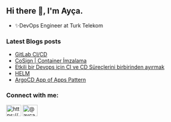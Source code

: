 
<h2 >Hi there 👋, I'm Ayça.</h2>
 
  - ✨DevOps Engineer at Turk Telekom        


### Latest Blogs posts
<!-- BLOG-POST-LIST:START -->
- [GitLab CI/CD](https://medium.com/t%C3%BCrk-telekom-bulut-teknolojileri/gitlab-ci-cd-47b5f9186f38?source=rss-7b35a05877bf------2)
- [CoSign | Container İmzalama](https://medium.com/t%C3%BCrk-telekom-bulut-teknolojileri/cosign-container-i%CC%87mzalama-94fde7e13931?source=rss-7b35a05877bf------2)
- [Etkili bir Devops için CI ve CD Süreçlerini birbirinden ayırmak](https://medium.com/t%C3%BCrk-telekom-bulut-teknolojileri/etkili-bir-devops-i%C3%A7in-ci-ve-cd-s%C3%BCre%C3%A7lerini-birbirinden-ay%C4%B1rmak-ef54fc59556c?source=rss-7b35a05877bf------2)
- [HELM](https://medium.com/t%C3%BCrk-telekom-bulut-teknolojileri/helm-1e347bd9bbd4?source=rss-7b35a05877bf------2)
- [ArgoCD App of Apps Pattern](https://medium.com/t%C3%BCrk-telekom-bulut-teknolojileri/argocd-app-of-apps-pattern-ca6caf52a9bc?source=rss-7b35a05877bf------2)
<!-- BLOG-POST-LIST:END -->

<h3 align="left">Connect with me:</h3>
<p align="left">
<a href="https://linkedin.com/in/https://www.linkedin.com/in/ayca-akcay/" target="blank"><img align="center" src="https://raw.githubusercontent.com/rahuldkjain/github-profile-readme-generator/master/src/images/icons/Social/linked-in-alt.svg" alt="https://www.linkedin.com/in/ayca-akcay/" height="30" width="40" /></a>
<a href="https://medium.com/@aycaakcay" target="blank"><img align="center" src="https://raw.githubusercontent.com/rahuldkjain/github-profile-readme-generator/master/src/images/icons/Social/medium.svg" alt="@aycaakcay" height="30" width="40" /></a>
</p>




<!--
**aycakcayy/aycakcayy** is a ✨ _special_ ✨ repository because its `README.md` (this file) appears on your GitHub profile.

